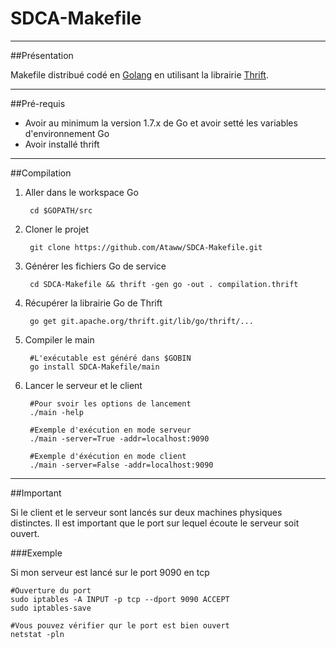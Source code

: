 # SDCA-Makefile

----

##Présentation

Makefile distribué codé en [Golang](www.golang.org) en utilisant la librairie [Thrift](www.http://thrift.apache.org/).

----

##Pré-requis

* Avoir au minimum la version 1.7.x de Go et avoir setté les variables d'environnement Go
* Avoir installé thrift

----

##Compilation

1. Aller dans le workspace Go

		cd $GOPATH/src

2. Cloner le projet

		git clone https://github.com/Ataww/SDCA-Makefile.git

3. Générer les fichiers Go de service

		cd SDCA-Makefile && thrift -gen go -out . compilation.thrift

4. Récupérer la librairie Go de Thrift

		go get git.apache.org/thrift.git/lib/go/thrift/...

5. Compiler le main

		#L'exécutable est généré dans $GOBIN
		go install SDCA-Makefile/main

6. Lancer le serveur et le client

		#Pour svoir les options de lancement
		./main -help

		#Exemple d'exécution en mode serveur
		./main -server=True -addr=localhost:9090

		#Exemple d'éxécution en mode client
		./main -server=False -addr=localhost:9090

----

##Important

Si le client et le serveur sont lancés sur deux machines physiques distinctes. Il est important que le port sur lequel écoute le serveur soit ouvert.

###Exemple

Si mon serveur est lancé sur le port 9090 en tcp

	#Ouverture du port
	sudo iptables -A INPUT -p tcp --dport 9090 ACCEPT
	sudo iptables-save

	#Vous pouvez vérifier qur le port est bien ouvert
	netstat -pln
